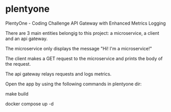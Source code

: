 # plentyone
PlentyOne - Coding Challenge
API Gateway with Enhanced Metrics Logging

There are 3 main entities belongig to this project: a microservice, a client and an api gateway.

The microservice only displays the message "Hi! I'm a microservice!"

The client makes a GET request to the microservice and prints the body of the request.

The api gateway relays requests and logs metrics.

Open the app by using the following commands in plentyone dir:

make build

docker compose up -d